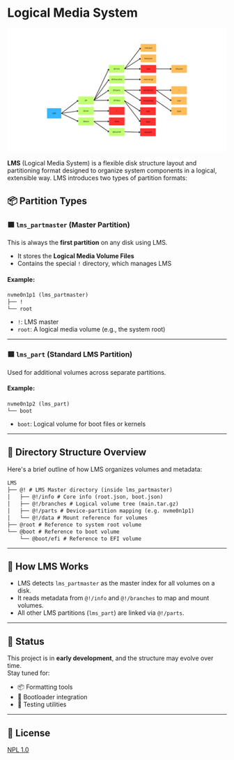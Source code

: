 # Logical Media System

![LMS](LMS.png)

**LMS** (Logical Media System) is a flexible disk structure layout and partitioning format designed to organize system components in a logical, extensible way. LMS introduces two types of partition formats:

## 📦 Partition Types

### 🟩 `lms_partmaster` (Master Partition)

This is always the **first partition** on any disk using LMS.

- It stores the **Logical Media Volume Files**
- Contains the special `!` directory, which manages LMS

#### Example:
```
nvme0n1p1 (lms_partmaster)
├── !
└── root
```
- `!`: LMS master
- `root`: A logical media volume (e.g., the system root)

---

### 🟥 `lms_part` (Standard LMS Partition)

Used for additional volumes across separate partitions.

#### Example:
```
nvme0n1p2 (lms_part) 
└── boot
```
- `boot`: Logical volume for boot files or kernels

---

## 📁 Directory Structure Overview

Here's a brief outline of how LMS organizes volumes and metadata:
```
LMS 
├── @! # LMS Master directory (inside lms_partmaster) 
│   ├── @!/info # Core info (root.json, boot.json) 
│   ├── @!/branches # Logical volume tree (main.tar.gz) 
│   ├── @!/parts # Device-partition mapping (e.g. nvme0n1p1) 
│   └── @!/data # Mount reference for volumes 
├── @root # Reference to system root volume 
└── @boot # Reference to boot volume 
    └── @boot/efi # Reference to EFI volume
```
---

## 💾 How LMS Works

- LMS detects `lms_partmaster` as the master index for all volumes on a disk.
- It reads metadata from `@!/info` and `@!/branches` to map and mount volumes.
- All other LMS partitions (`lms_part`) are linked via `@!/parts`.

---

## 🚧 Status

This project is in **early development**, and the structure may evolve over time.  
Stay tuned for:

- 📦 Formatting tools  
- 🧰 Bootloader integration  
- 🧪 Testing utilities


---

## 📜 License

[NPL 1.0](LICENSE)

